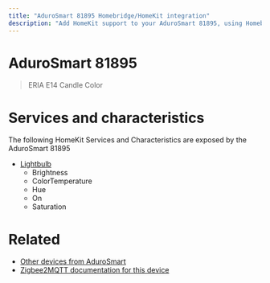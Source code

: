 ```yaml
---
title: "AduroSmart 81895 Homebridge/HomeKit integration"
description: "Add HomeKit support to your AduroSmart 81895, using Homebridge, Zigbee2MQTT and homebridge-z2m."
---
```

<!---
This file has been GENERATED using src/docgen/docgen.ts
DO NOT EDIT THIS FILE MANUALLY!
-->
# AduroSmart 81895
> ERIA E14 Candle Color


# Services and characteristics
The following HomeKit Services and Characteristics are exposed by
the AduroSmart 81895

* [Lightbulb](../../light.md)
  * Brightness
  * ColorTemperature
  * Hue
  * On
  * Saturation


# Related
* [Other devices from AduroSmart](../index.md#adurosmart)
* [Zigbee2MQTT documentation for this device](https://www.zigbee2mqtt.io/devices/81895.html)